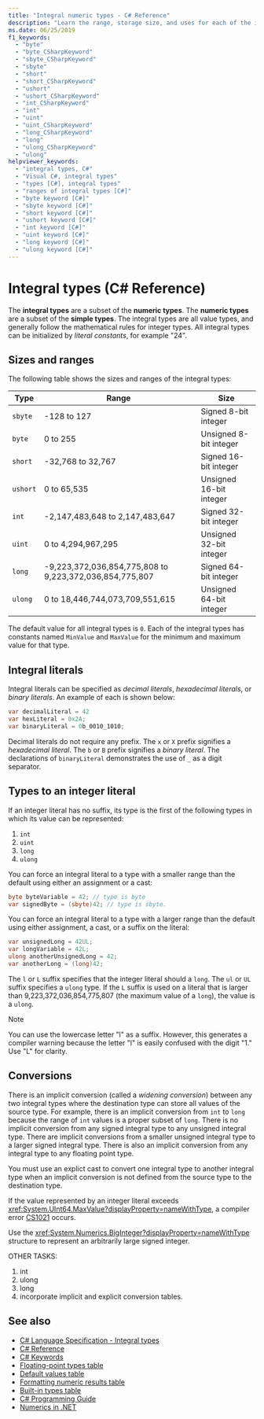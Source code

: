 ```yaml
---
title: "Integral numeric types - C# Reference"
description: "Learn the range, storage size, and uses for each of the integral numeric types."
ms.date: 06/25/2019
f1_keywords:
  - "byte"
  - "byte_CSharpKeyword"
  - "sbyte_CSharpKeyword"
  - "sbyte"
  - "short"
  - "short_CSharpKeyword"
  - "ushort"
  - "ushort_CSharpKeyword"
  - "int_CSharpKeyword"
  - "int"
  - "uint"
  - "uint_CSharpKeyword"
  - "long_CSharpKeyword"
  - "long"
  - "ulong_CSharpKeyword"
  - "ulong"
helpviewer_keywords: 
  - "integral types, C#"
  - "Visual C#, integral types"
  - "types [C#], integral types"
  - "ranges of integral types [C#]"
  - "byte keyword [C#]"
  - "sbyte keyword [C#]"
  - "short keyword [C#]"
  - "ushort keyword [C#]"
  - "int keyword [C#]"
  - "uint keyword [C#]"
  - "long keyword [C#]"
  - "ulong keyword [C#]"
---
```

# Integral types  (C# Reference)

The **integral types** are a subset of the **numeric types**. The **numeric types** are a subset of the **simple types**. The integral types are all value types, and generally follow the mathematical rules for integer types. All integral types can be initialized by *literal constants*, for example "24".

## Sizes and ranges

The following table shows the sizes and ranges of the integral types:

|Type|Range|Size|  
|----------|-----------|----------|  
|`sbyte`|-128 to 127|Signed 8-bit integer|  
|`byte`|0 to 255|Unsigned 8-bit integer|  
|`short`|-32,768 to 32,767|Signed 16-bit integer|  
|`ushort`|0 to 65,535|Unsigned 16-bit integer|  
|`int`|-2,147,483,648 to 2,147,483,647|Signed 32-bit integer|  
|`uint`|0 to 4,294,967,295|Unsigned 32-bit integer|  
|`long`|-9,223,372,036,854,775,808 to 9,223,372,036,854,775,807|Signed 64-bit integer|  
|`ulong`|0 to 18,446,744,073,709,551,615|Unsigned 64-bit integer|  

The default value for all integral types is `0`. Each of the integral types has constants named `MinValue` and `MaxValue` for the minimum and maximum value for that type.

## Integral literals

Integral literals can be specified as *decimal literals*, *hexadecimal literals*, or *binary literals*. An example of each is shown below:

```csharp
var decimalLiteral = 42
var hexLiteral = 0x2A;
var binaryLiteral = 0b_0010_1010;
```

Decimal literals do not require any prefix. The `x` or `X` prefix signifies a *hexadecimal literal*. The `b` or `B` prefix signifies a *binary literal*.  The declarations of `binaryLiteral` demonstrates the use of `_` as a digit separator.

## Types to an integer literal

If an integer literal has no suffix, its type is the first of the following types in which its value can be represented:

1. `int`
1. `uint`
1. `long`
1. `ulong`

You can force an integral literal to a type with a smaller range than the default using either an assignment or a cast:

```csharp
byte byteVariable = 42; // type is byte
var signedByte = (sbyte)42; // type is sbyte.
```

You can force an integral literal to a type with a larger range than the default using either assignment, a cast, or a suffix on the literal:

```csharp
var unsignedLong = 42UL;
var longVariable = 42L;
ulong anotherUnsignedLong = 42;
var anotherLong = (long)42;
```

The `l` or `L` suffix specifies that the integer literal should a `long`. The `ul` or `UL` suffix specifies a `ulong` type. If the `L` suffix is used on a literal that is larger than 9,223,372,036,854,775,807 (the maximum value of a `long`), the value is a `ulong`.

> [!NOTE]
> You can use the lowercase letter "l" as a suffix. However, this generates a compiler warning because the letter "l" is easily confused with the digit "1." Use "L" for clarity.

## Conversions

There is an implicit conversion (called a *widening conversion*) between any two integral types where the destination type can store all values of the source type. For example, there is an implicit conversion from `int` to `long` because the range of `int` values is a proper subset of `long`. There is no implicit conversion from any signed integral type to any unsigned integral type. There are implicit conversions from a smaller unsigned integral type to a larger signed integral type. There is also an implicit conversion from any integral type to any floating point type.

You must use an explict cast to convert one integral type to another integral type when an implicit conversion is not defined from the source type to the destination type.

If the value represented by an integer literal exceeds <xref:System.UInt64.MaxValue?displayProperty=nameWithType>, a compiler error [CS1021](../../misc/cs1021.md) occurs.

Use the <xref:System.Numerics.BigInteger?displayProperty=nameWithType> structure to represent an arbitrarily large signed integer.

OTHER TASKS:

1. int
1. ulong
1. long
1. incorporate implicit and explicit conversion tables.


## See also

- [C# Language Specification - Integral types](~/_csharplang/spec/types.md#integral-types.md)
- [C# Reference](../index.md)
- [C# Keywords](index.md)
- [Floating-point types table](floating-point-types-table.md)
- [Default values table](default-values-table.md)
- [Formatting numeric results table](formatting-numeric-results-table.md)
- [Built-in types table](built-in-types-table.md)
- [C# Programming Guide](../../programming-guide/index.md)
- [Numerics in .NET](../../../standard/numerics.md)
